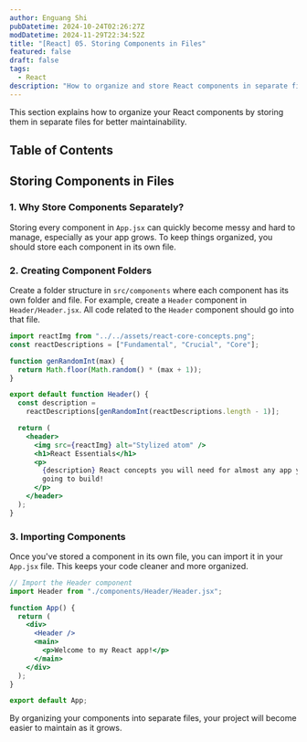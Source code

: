```yaml
---
author: Enguang Shi
pubDatetime: 2024-10-24T02:26:27Z
modDatetime: 2024-11-29T22:34:52Z
title: "[React] 05. Storing Components in Files"
featured: false
draft: false
tags:
  - React
description: "How to organize and store React components in separate files for better structure."
---
```


This section explains how to organize your React components by storing them in separate files for better maintainability.

## Table of Contents

## Storing Components in Files

### 1. Why Store Components Separately?

Storing every component in `App.jsx` can quickly become messy and hard to manage, especially as your app grows. To keep things organized, you should store each component in its own file.

### 2. Creating Component Folders

Create a folder structure in `src/components` where each component has its own folder and file. For example, create a `Header` component in `Header/Header.jsx`. All code related to the `Header` component should go into that file.

```jsx
import reactImg from "../../assets/react-core-concepts.png";
const reactDescriptions = ["Fundamental", "Crucial", "Core"];

function genRandomInt(max) {
  return Math.floor(Math.random() * (max + 1));
}

export default function Header() {
  const description =
    reactDescriptions[genRandomInt(reactDescriptions.length - 1)];

  return (
    <header>
      <img src={reactImg} alt="Stylized atom" />
      <h1>React Essentials</h1>
      <p>
        {description} React concepts you will need for almost any app you are
        going to build!
      </p>
    </header>
  );
}
```

### 3. Importing Components

Once you've stored a component in its own file, you can import it in your `App.jsx` file. This keeps your code cleaner and more organized.

```jsx
// Import the Header component
import Header from "./components/Header/Header.jsx";

function App() {
  return (
    <div>
      <Header />
      <main>
        <p>Welcome to my React app!</p>
      </main>
    </div>
  );
}

export default App;
```

By organizing your components into separate files, your project will become easier to maintain as it grows.
